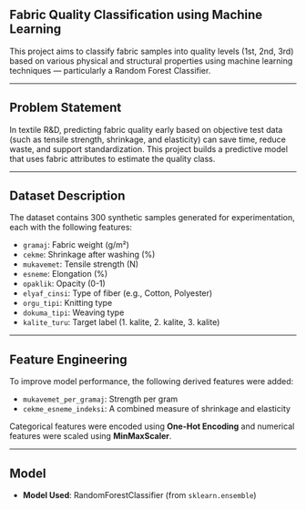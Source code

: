## Fabric Quality Classification using Machine Learning

This project aims to classify fabric samples into quality levels (1st, 2nd, 3rd) based on various physical and structural properties using machine learning techniques — particularly a Random Forest Classifier.

---

## Problem Statement

In textile R&D, predicting fabric quality early based on objective test data (such as tensile strength, shrinkage, and elasticity) can save time, reduce waste, and support standardization. This project builds a predictive model that uses fabric attributes to estimate the quality class.

---

## Dataset Description

The dataset contains 300 synthetic samples generated for experimentation, each with the following features:

- `gramaj`: Fabric weight (g/m²)
- `cekme`: Shrinkage after washing (%)
- `mukavemet`: Tensile strength (N)
- `esneme`: Elongation (%)
- `opaklik`: Opacity (0-1)
- `elyaf_cinsi`: Type of fiber (e.g., Cotton, Polyester)
- `orgu_tipi`: Knitting type
- `dokuma_tipi`: Weaving type
- `kalite_turu`: Target label (1. kalite, 2. kalite, 3. kalite)

---

## Feature Engineering

To improve model performance, the following derived features were added:

- `mukavemet_per_gramaj`: Strength per gram
- `cekme_esneme_indeksi`: A combined measure of shrinkage and elasticity

Categorical features were encoded using **One-Hot Encoding** and numerical features were scaled using **MinMaxScaler**.

---

## Model

- **Model Used**: RandomForestClassifier (from `sklearn.ensemble`)
